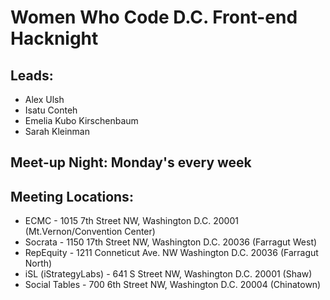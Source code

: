 # Women Who Code D.C. Front-end Hacknight 

## Leads:
* Alex Ulsh
* Isatu Conteh
* Emelia Kubo Kirschenbaum
* Sarah Kleinman

## Meet-up Night: Monday's every week

## Meeting Locations:
* ECMC - 1015 7th Street NW, Washington D.C. 20001 (Mt.Vernon/Convention Center)
* Socrata - 1150 17th Street NW, Washington D.C. 20036 (Farragut West)
* RepEquity - 1211 Conneticut Ave. NW Washington D.C. 20036 (Farragut North)
* iSL (iStrategyLabs) - 641 S Street NW, Washington D.C. 20001 (Shaw)
* Social Tables - 700 6th Street NW, Washington D.C. 20004 (Chinatown)